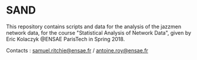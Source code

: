 # SAND

This repository contains scripts and data for the analysis of the jazzmen network data, for the course "Statistical Analysis of Network Data", given by Eric Kolaczyk @ENSAE ParisTech in Spring 2018.

Contacts :
samuel.ritchie@ensae.fr / antoine.roy@ensae.fr
